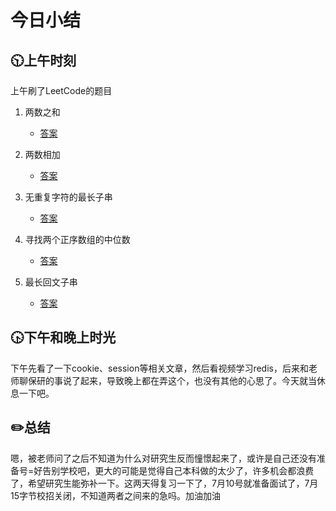 # 今日小结

## :clock1030:上午时刻

上午刷了LeetCode的题目

1. 两数之和

   * [答案](https://github.com/zhou-ning/LeetCode/blob/master/leetCode/twoSum.java)
2. 两数相加

   * [答案](https://github.com/zhou-ning/LeetCode/blob/master/leetCode/addTwoNumbers.java)
3. 无重复字符的最长子串
	
	* [答案](https://github.com/zhou-ning/LeetCode/blob/master/leetCode/lengthOfLongestSubstring.java)
4. 寻找两个正序数组的中位数
	* [答案](https://github.com/zhou-ning/LeetCode/blob/master/leetCode/findMedianSortedArrays.java)
5. 最长回文子串
   * [答案](https://github.com/zhou-ning/LeetCode/blob/master/leetCode/longestPalindrome.java)


## :clock430:下午和晚上时光

下午先看了一下cookie、session等相关文章，然后看视频学习redis，后来和老师聊保研的事说了起来，导致晚上都在弄这个，也没有其他的心思了。今天就当休息一下吧。




## :pencil2:总结

嗯，被老师问了之后不知道为什么对研究生反而憧憬起来了，或许是自己还没有准备号=好告别学校吧，更大的可能是觉得自己本科做的太少了，许多机会都浪费了，希望研究生能弥补一下。这两天得复习一下了，7月10号就准备面试了，7月15字节校招关闭，不知道两者之间来的急吗。加油加油